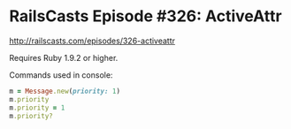 # RailsCasts Episode #326: ActiveAttr

http://railscasts.com/episodes/326-activeattr

Requires Ruby 1.9.2 or higher.

Commands used in console:

```ruby
m = Message.new(priority: 1)
m.priority
m.priority = 1
m.priority?
```
